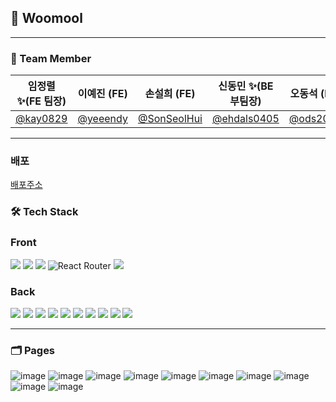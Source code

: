 ## 🐸 Woomool

<hr>

### 🐼 Team Member

| 임정렬 ✨(FE 팀장)                     | 이예진 (FE)                            | 손설희 (FE)                                  | 신동민 ✨(BE 부팀장)                         | 오동석 (BE)                            | 설주연 (BE)                                  |
| -------------------------------------- | -------------------------------------- | -------------------------------------------- | -------------------------------------------- | -------------------------------------- | -------------------------------------------- |
| [@kay0829](https://github.com/kay0829) | [@yeeendy](https://github.com/yeeendy) | [@SonSeolHui](https://github.com/SonSeolHui) | [@ehdals0405](https://github.com/ehdals0405) | [@ods2080](https://github.com/ods2080) | [@seoljuyeon](https://github.com/seoljuyeon) |

<hr>

### 배포

[배포주소](http://dev-squad.s3-website.ap-northeast-2.amazonaws.com/)

### 🛠️ Tech Stack

### Front

<img src="https://img.shields.io/badge/vite-646CFF?style=for-the-badge&logo=vite&logoColor=white"> <img src="https://img.shields.io/badge/tailwindCSS-06B6D4?style=for-the-badge&logo=tailwindCSS&logoColor=white"> <img src="https://img.shields.io/badge/Recoil-3578E5?style=for-the-badge&logo=Recoil&logoColor=white"> ![React Router](https://img.shields.io/badge/React_Router-CA4245?style=for-the-badge&logo=react-router&logoColor=white) <img src="https://img.shields.io/badge/React Query-FF4154?style=for-the-badge&logo=React Query&logoColor=white">

### Back

<img src="https://img.shields.io/badge/java-F24E1E?style=for-the-badge&logo=java&logoColor=white"> <img src="https://img.shields.io/badge/SPRING DATA JPA-6DB33F?style=for-the-badge&logo=spring&logoColor=white"> <img src="https://img.shields.io/badge/spring boot-6DB33F?style=for-the-badge&logo=spring boot&logoColor=white"> <img src="https://img.shields.io/badge/spring security-6DB33F?style=for-the-badge&logo=spring security&logoColor=white"> <img src="https://img.shields.io/badge/JWT-d63aff?style=for-the-badge&logo=JSONWebTokens&logoColor=black"> <img src="https://img.shields.io/badge/mysql-4479A1?style=for-the-badge&logo=mysql&logoColor=white"> <img src="https://img.shields.io/badge/h2-004088?style=for-the-badge&logo=h2&logoColor=white"> <img src="https://img.shields.io/badge/gradle-02303A?style=for-the-badge&logo=gradle&logoColor=white"> <img src="https://img.shields.io/badge/amazon ec2-FF9900?style=for-the-badge&logo=amazon ec2&logoColor=white"> <img src="https://img.shields.io/badge/amazon rds-527FFF?style=for-the-badge&logo=amazon rds&logoColor=white">

<hr>

### 🗂️ Pages

![image](https://github.com/yeeendy/seb45_main_006/assets/124010808/e226d36b-1c12-4b32-b989-dfb0d535206f) ![image](https://github.com/yeeendy/seb45_main_006/assets/124010808/ddfdd42b-6854-4289-96ad-2f7ab07a2102) ![image](https://github.com/yeeendy/seb45_main_006/assets/124010808/2067198a-7f7f-4149-a14b-9e5c3d0b564e) ![image](https://github.com/yeeendy/seb45_main_006/assets/124010808/01f2bbc9-49fe-424b-9c78-237f3796041b) ![image](https://github.com/yeeendy/seb45_main_006/assets/124010808/ece54abd-b068-4b3a-a2ac-4ccd6e821f70) ![image](https://github.com/yeeendy/seb45_main_006/assets/124010808/bed06901-655e-4964-ab72-9a71eb913f7d) ![image](https://github.com/yeeendy/seb45_main_006/assets/124010808/7cd8a2ee-57e7-4c63-a6a7-2d918324ed8a) ![image](https://github.com/yeeendy/seb45_main_006/assets/124010808/82ccd59d-4c23-426f-84ee-e04876c1c2d1) ![image](https://github.com/yeeendy/seb45_main_006/assets/124010808/9a972f42-b9b1-45a2-82bf-4e7d75d1d42d) ![image](https://github.com/yeeendy/seb45_main_006/assets/124010808/3ae16809-69a6-4bdb-9103-2335e87eabd3)
